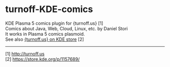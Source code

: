 # turnoff-KDE-comics
KDE Plasma 5 comics plugin for {turnoff.us} [1]  
Comics about Java, Web, Cloud, Linux, etc. by Daniel Stori  
It works in Plasma 5 comics plasmoid.  
See also [{turnoff.us} on KDE store](https://store.kde.org/p/1157689/) [2]  

---
[1] http://turnoff.us  
[2] https://store.kde.org/p/1157689/
